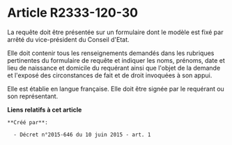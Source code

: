 # Article R2333-120-30

La requête doit être présentée sur un formulaire dont le modèle est fixé par arrêté du vice-président du Conseil d'Etat.

Elle doit contenir tous les renseignements demandés dans les rubriques pertinentes du formulaire de requête et indiquer les
noms, prénoms, date et lieu de naissance et domicile du requérant ainsi que l'objet de la demande et l'exposé des
circonstances de fait et de droit invoquées à son appui.

Elle est établie en langue française. Elle doit être signée par le requérant ou son représentant.

**Liens relatifs à cet article**

	**Créé par**:

	  - Décret n°2015-646 du 10 juin 2015 - art. 1

